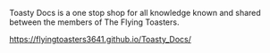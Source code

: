 Toasty Docs is a one stop shop for all knowledge known and shared between the members of The Flying Toasters.

https://flyingtoasters3641.github.io/Toasty_Docs/
